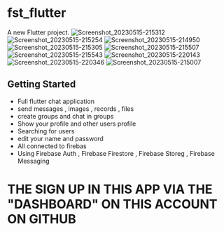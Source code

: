 # fst_flutter

A new Flutter project.
![Screenshot_20230515-215312](https://github.com/youssef235/Chat-application/assets/55225729/9f48937f-a47e-4739-a2e8-3c92d3e1305a)
![Screenshot_20230515-215254](https://github.com/youssef235/Chat-application/assets/55225729/773e7a54-d123-440e-a79d-8a90fc4cc3a4)
![Screenshot_20230515-214950](https://github.com/youssef235/Chat-application/assets/55225729/3b7a9b65-4c34-44c4-9ef5-00ba4e80abdd)
![Screenshot_20230515-215305](https://github.com/youssef235/Chat-application/assets/55225729/2c82ed8a-7e74-4de9-8b9d-a040aac90a2f)
![Screenshot_20230515-215507](https://github.com/youssef235/Chat-application/assets/55225729/d75eff7a-fed2-4de7-a754-8c02a62829bb)
![Screenshot_20230515-215543](https://github.com/youssef235/Chat-application/assets/55225729/9f2f6ddd-158b-466b-a44c-f27f2aab1a29)
![Screenshot_20230515-220143](https://github.com/youssef235/Chat-application/assets/55225729/a40e1eeb-8c6b-4b4a-98ae-e306f2ea728e)
![Screenshot_20230515-220346](https://github.com/youssef235/Chat-application/assets/55225729/21e2414d-3d06-47d5-a149-e16e13f59d68)
![Screenshot_20230515-215007](https://github.com/youssef235/Chat-application/assets/55225729/2f6d6af2-eb45-4dd5-b95c-763dc1b897f8)

## Getting Started

- Full flutter chat application
- send messages , images ,  records , files
- create groups and chat in groups
- Show your profile and other users profile
- Searching for users
- edit your name and password
- All connected to firebas
- Using Firebase Auth , Firebase Firestore , Firebase Storeg , Firebase Messaging


#    THE SIGN UP IN THIS APP VIA THE "DASHBOARD" ON THIS ACCOUNT ON GITHUB  #                                                         


